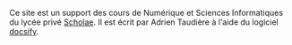 Ce site est un support des cours de Numérique et Sciences Informatiques du lycée privé [Scholae](https://scholae.fr). Il est écrit par Adrien Taudière à l'aide du logiciel [docsify](docsify.js.org/).